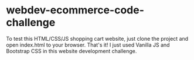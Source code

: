 # webdev-ecommerce-code-challenge
To test this HTML/CSS/JS shopping cart website, just clone the project and open index.html to your browser. That's it! I just used Vanilla JS and Bootstrap CSS in this website development challenge.
